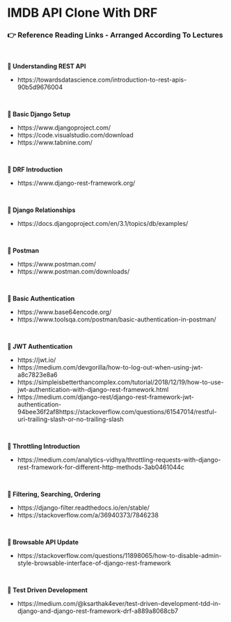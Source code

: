# IMDB API Clone With DRF

<h3>👉 Reference Reading Links - Arranged According To Lectures</h3>
<br>

<b>🎥 Understanding REST API</b>
<ul>
    <li>https://towardsdatascience.com/introduction-to-rest-apis-90b5d9676004</li>
</ul>
<br>

<b>🎥 Basic Django Setup</b>
<ul>
    <li>https://www.djangoproject.com/</li>
    <li>https://code.visualstudio.com/download</li>
    <li>https://www.tabnine.com/</li>
</ul>
<br>

<b>🎥 DRF Introduction</b>
<ul>
    <li>https://www.django-rest-framework.org/</li>
</ul>
<br>

<b>🎥 Django Relationships</b>
<ul>
    <li>https://docs.djangoproject.com/en/3.1/topics/db/examples/</li>
</ul>
<br>

<b>🎥 Postman</b>
<ul>
    <li>https://www.postman.com/</li>
    <li>https://www.postman.com/downloads/</li>
</ul>
<br>

<b>🎥 Basic Authentication</b>
<ul>
    <li>https://www.base64encode.org/</li>
    <li>https://www.toolsqa.com/postman/basic-authentication-in-postman/</li>
</ul>
<br>

<b>🎥 JWT Authentication</b>
<ul>
<li>https://jwt.io/</li>
<li>https://medium.com/devgorilla/how-to-log-out-when-using-jwt-a8c7823e8a6</li>
<li>https://simpleisbetterthancomplex.com/tutorial/2018/12/19/how-to-use-jwt-authentication-with-django-rest-framework.html</li>
<li>https://medium.com/django-rest/django-rest-framework-jwt-authentication-94bee36f2af8https://stackoverflow.com/questions/61547014/restful-uri-trailing-slash-or-no-trailing-slash</li>
</ul>
<br>

<b>🎥 Throttling Introduction</b>
<ul>
  <li>https://medium.com/analytics-vidhya/throttling-requests-with-django-rest-framework-for-different-http-methods-3ab0461044c</li>
</ul>
<br>

<b>🎥 Filtering, Searching, Ordering</b>
<ul>
  <li>https://django-filter.readthedocs.io/en/stable/</li>
  <li>https://stackoverflow.com/a/36940373/7846238</li>
</ul>
<br>

<b>🎥 Browsable API Update</b>
<ul>
  <li>https://stackoverflow.com/questions/11898065/how-to-disable-admin-style-browsable-interface-of-django-rest-framework</li>
</ul>
<br>

<b>🎥 Test Driven Development</b>
<ul>
  <li>https://medium.com/@ksarthak4ever/test-driven-development-tdd-in-django-and-django-rest-framework-drf-a889a8068cb7</li>
</ul>